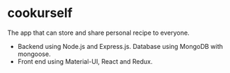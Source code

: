 # cookurself

The app that can store and share personal recipe to everyone.

- Backend using Node.js and Express.js. Database using MongoDB with mongoose.
- Front end using Material-UI, React and Redux.
